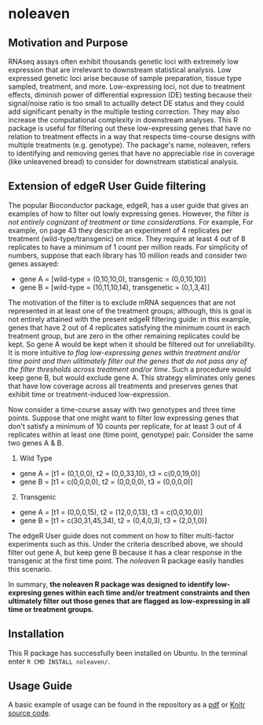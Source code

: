 noleaven
========

## Motivation and Purpose
RNAseq assays often exhibit thousands genetic loci with extremely low expression that are irrelevant to downstream statistical analysis. Low expressed genetic loci arise because of sample preparation, tissue type sampled, treatment, and more. Low-expressing loci, not due to treatment effects, diminish power of differential expression (DE) testing because their signal/noise ratio is too small to actuallly detect DE status and they could add significant penalty in the multiple testing correction. They may also increase the computational complexity in downstream analyses. This R package is useful for filtering out these low-expressing genes that have no relation to treatment effects in a way that respects time-course designs with multiple treatments (e.g. genotype). The package's name, noleaven, refers to identifying and removing genes that have no appreciable rise in coverage (like unleavened bread) to consider for downstream statistical analysis.  

## Extension of edgeR User Guide filtering

The popular Bioconductor package, edgeR, has a user guide that gives an examples of how to filter out lowly expressing genes. However, the filter _is not entirely cognizant of treatment or time considerations_. For example, For example, on page 43 they describe an experiment of 4 replicates per treatment (wild-type/transgenic) on mice. They require at least 4 out of 8 replicates to have a minimum of 1 count per million reads. For simplicity of numbers, suppose that each library has 10 million reads and consider two genes assayed: 

* gene A = [wild-type = (0,10,10,0), transgenic = (0,0,10,10)]
* gene B = [wild-type = (10,11,10,14), transgenetic = (0,1,3,4)]

The motivation of the filter is to exclude mRNA sequences that are not represented in at least one of the treatment groups; although, this is goal is not entirely attained with the present edgeR filtering guide: in this example, genes that have 2 out of 4 replicates satisfying the minimum count in each treatment group, but are zero in the other remaining replicates could be kept.  So gene A would be kept when it should be filtered out for unreliability. It is more intuitive _to flag low-expressing genes within treatment and/or time point and then ulitimately filter out the genes that do not pass any of the filter thresholds across treatment and/or time_. Such a procedure would keep gene B, but would exclude gene A.  This strategy eliminates only genes that have low coverage across all treatments and preserves genes that exhibit time or treatment-induced low-expression. 

Now consider a time-course assay with two genotypes and three time points. Suppose that one might want to filter low expressing genes that don't satisfy a minimum of 10 counts per replicate, for at least 3 out of 4 replicates within at least one (time point, genotype) pair. Consider the same two genes A & B. 

1. Wild Type
  * gene A = [t1 = (0,1,0,0), t2 = (0,0,33,10), t3 = c(0,0,19,0)]
  * gene B = [t1 = c(0,0,0,0), t2 = (0,0,0,0), t3 = (0,0,0,0)]
2. Transgenic 
  * gene A = [t1 = (0,0,0,15), t2 = (12,0,0,13), t3 = c(0,0,10,0)]
  * gene B = [t1 = c(30,31,45,34), t2 = (0,4,0,3), t3 = (2,0,1,0)]


The edgeR User guide does not comment on how to filter multi-factor experiments such as this. Under the criteria described above, we should filter out gene A, but keep gene B because it has a clear response in the transgenic at the first time point. The _noleaven_ R package easily handles this scenario.  

In summary, __the noleaven R package was designed to identify low-expresing genes within each time and/or treatment constraints and then ultimately filter out those genes that are flagged as low-expressing in all time or treatment groups.__

## Installation
This R package has successfully been installed on Ubuntu. In the terminal enter `R CMD INSTALL noleaven/`.

## Usage Guide
A basic example of usage can be found in the repository as a [pdf](https://github.com/topherconley/noleaven/blob/master/inst/doc/filter-rnaseq-timecourse-simulation.pdf) or [Knitr source code](https://github.com/topherconley/noleaven/blob/master/inst/doc/filter-rnaseq-timecourse-simulation.Rnw).
